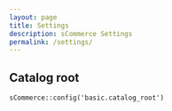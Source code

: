```yaml
---
layout: page
title: Settings
description: sCommerce Settings
permalink: /settings/
---
```


## Catalog root

`sCommerce::config('basic.catalog_root')` 
